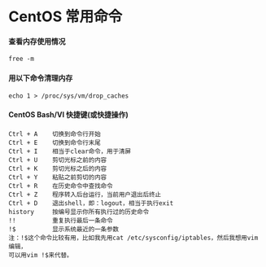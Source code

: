 # CentOS 常用命令

#### 查看内存使用情况
```
free -m
```
#### 用以下命令清理内存
```
echo 1 > /proc/sys/vm/drop_caches
```

#### CentOS Bash/VI 快捷键(或快捷操作)
```
Ctrl + A    切换到命令行开始
Ctrl + E    切换到命令行末尾
Ctrl + I    相当于clear命令，用于清屏
Ctrl + U    剪切光标之前的内容
Ctrl + K    剪切光标之后的内容
Ctrl + Y    粘贴之前剪切的内容
Ctrl + R    在历史命令中查找命令
Ctrl + Z    程序转入后台运行，当前用户退出后终止
Ctrl + D    退出shell，即：logout，相当于执行exit
history     按编号显示你所有执行过的历史命令
!!          重复执行最后一条命令
!$          显示系统最近的一条参数
注：!$这个命令比较有用，比如我先用cat /etc/sysconfig/iptables，然后我想用vim 编辑，
可以用vim !$来代替。
```
